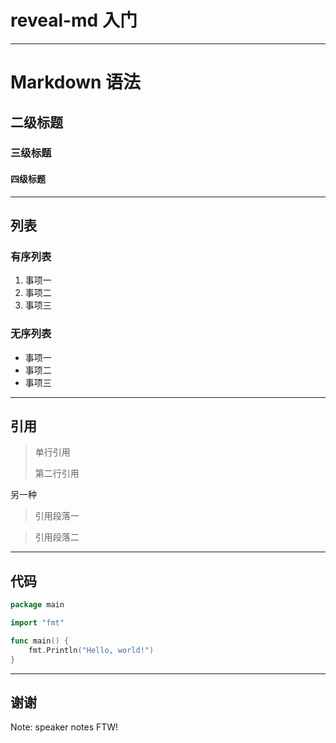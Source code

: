 # reveal-md 入门

---

<!-- .slide: data-background="./assets/test.png" -->

# Markdown 语法

## 二级标题

### 三级标题

#### 四级标题

----

## 列表

### 有序列表

1. 事项一
2. 事项二
3. 事项三

### 无序列表

- 事项一
- 事项二
- 事项三

----

## 引用

> 单行引用
> 
> 第二行引用

另一种

> 引用段落一

> 引用段落二

----

## 代码

```go
package main

import "fmt"

func main() {
	fmt.Println("Hello, world!")
}
```

---

## 谢谢

Note: speaker notes FTW!
